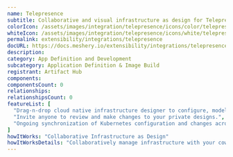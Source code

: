 ```yaml
---
name: Telepresence
subtitle: Collaborative and visual infrastructure as design for Telepresence
colorIcon: /assets/images/integration/telepresence/icons/color/telepresence-color.svg
whiteIcon: /assets/images/integration/telepresence/icons/white/telepresence-white.svg
permalink: extensibility/integrations/telepresence
docURL: https://docs.meshery.io/extensibility/integrations/telepresence
description: 
category: App Definition and Development
subcategory: Application Definition & Image Build
registrant: Artifact Hub
components: 
componentsCount: 0
relationships: 
relationshipsCount: 0
featureList: [
  "Drag-n-drop cloud native infrastructure designer to configure, model, and deploy your workloads.",
  "Invite anyone to review and make changes to your private designs.",
  "Ongoing synchronization of Kubernetes configuration and changes across any number of clusters."
]
howItWorks: "Collaborative Infrastructure as Design"
howItWorksDetails: "Collaboratively manage infrastructure with your coworkers synchronously sharing the same designs."
---
```

